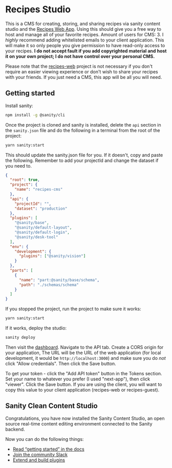 # Recipes Studio

This is a CMS for creating, storing, and sharing recipes via sanity content studio and the [Recipes Web App](https://github.com/ajax2012/recipes-web). Using this should give you a free way to host and manage all of your favorite recipes. Amount of users for CMS: 3. I _highly_ recommend adding whitelisted emails to your client application. This will make it so only people you give permission to have read-only access to your recipes. **I do not accept fault if you add copyrighted material and host it on your own project; I do not have control over your personal CMS.**

Please note that the [recipes-web](https://github.com/AJax2012/gardner-web-tech/tree/main/apps/recipes-web) project is not necessary if you don't require an easier viewing experience or don't wish to share your recipes with your friends. If you just need a CMS, this app will be all you will need.

## Getting started

Install sanity:

```bash
npm install -g @sanity/cli
```

Once the project is cloned and sanity is installed, delete the `api` section in the `sanity.json` file and do the following in a terminal from the root of the project:

```sh
yarn sanity:start
```

This should update the sanity.json file for you. If it doesn't, copy and paste the following. Remember to add your projectId and change the dataset if you need to.

```json
{
  "root": true,
  "project": {
    "name": "recipes-cms"
  },
  "api": {
    "projectId": "",
    "dataset": "production"
  },
  "plugins": [
    "@sanity/base",
    "@sanity/default-layout",
    "@sanity/default-login",
    "@sanity/desk-tool"
  ],
  "env": {
    "development": {
      "plugins": ["@sanity/vision"]
    }
  },
  "parts": [
    {
      "name": "part:@sanity/base/schema",
      "path": "./schemas/schema"
    }
  ]
}
```

If you stopped the project, run the project to make sure it works:

```bash
yarn sanity:start
```

If it works, deploy the studio:

```bash
sanity deploy
```

Then visit the [dashboard](https://www.sanity.io/manage). Navigate to the API tab. Create a CORS origin for your application, The URL will be the URL of the web application (for local development, it would be `http://localhost:3000`) and make sure you do _not_ click "Allow credentials". Then click the Save button.

To get your token - click the "Add API token" button in the Tokens section. Set your name to whatever you prefer (I used "next-app"), then click "viewer". Click the Save button. If you are using the client, you will want to copy this value to your client application (recipes-web or recipes-guest).

## Sanity Clean Content Studio

Congratulations, you have now installed the Sanity Content Studio, an open source real-time content editing environment connected to the Sanity backend.

Now you can do the following things:

- [Read “getting started” in the docs](https://www.sanity.io/docs/introduction/getting-started?utm_source=readme)
- [Join the community Slack](https://slack.sanity.io/?utm_source=readme)
- [Extend and build plugins](https://www.sanity.io/docs/content-studio/extending?utm_source=readme)
